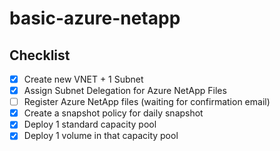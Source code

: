 # basic-azure-netapp

## Checklist
- [x] Create new VNET + 1 Subnet
- [x] Assign Subnet Delegation for Azure NetApp Files
- [ ] Register Azure NetApp files (waiting for confirmation email)
- [x] Create a snapshot policy for daily snapshot
- [x] Deploy 1 standard capacity pool
- [x] Deploy 1 volume in that capacity pool